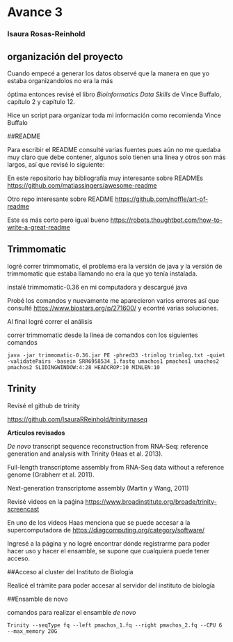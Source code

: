 # Avance 3

### Isaura Rosas-Reinhold
## organización del proyecto

Cuando empecé a generar los datos observé que la manera en que yo estaba organizandolos no era la más 

óptima entonces revisé el libro *Bioinformatics Data Skills* de Vince Buffalo, capítulo 2 y capítulo 12.

Hice un script para organizar toda mi información como recomienda Vince Buffalo

##README

Para escribir el README consulté varias fuentes pues aún no me quedaba muy claro que debe contener, algunos solo tienen una linea y otros son más largos, así que revisé lo siguiente:

En este repositorio hay bibliografía muy interesante sobre READMEs https://github.com/matiassingers/awesome-readme 

Otro repo interesante sobre README https://github.com/noffle/art-of-readme

Este es más corto pero igual bueno https://robots.thoughtbot.com/how-to-write-a-great-readme


## Trimmomatic

logré correr trimmomatic, el problema era la versión de java y la versión de trimmomatic que estaba llamando no era la que yo tenía instalada.

instalé trimmomatic-0.36 en mi computadora y descargué java

Probé los comandos y nuevamente me aparecieron varios errores así que consulté https://www.biostars.org/p/271600/
y econtré varias soluciones.

Al final logré correr el análisis

correr trimmomatic desde la línea de comandos con los siguientes comandos

```java -jar trimmomatic-0.36.jar PE -phred33 -trimlog trimlog.txt -quiet -validatePairs -basein SRR6958534_1.fastq umachos1 pmachos1 umachos2 pmachos2 SLIDINGWINDOW:4:28 HEADCROP:10 MINLEN:10```



## Trinity

Revisé el github de trinity

https://github.com/IsauraRReinhold/trinityrnaseq

**Artículos revisados**

*De novo* transcript sequence reconstruction from RNA-Seq:
reference generation and analysis with Trinity (Haas et al. 2013).

Full-length transcriptome assembly from RNA-Seq data
without a reference genome (Grabherr et al. 2011).

Next-generation transcriptome assembly (Martin y Wang, 2011)

Revisé videos en la paǵina https://www.broadinstitute.org/broade/trinity-screencast

En uno de los videos Haas menciona que se puede accesar a la supercomputadora de https://diagcomputing.org/category/software/ 

Ingresé a la página y no logré encontrar dónde registrarme para poder hacer uso y hacer el ensamble, se supone que cualquiera puede tener acceso.

##Acceso al cluster del Instituto de Biología

Realicé el trámite para poder accesar al servidor del instituto de biología


##Ensamble de novo

comandos para realizar el ensamble *de novo*

``` Trinity --seqType fq --left pmachos_1.fq --right pmachos_2.fq --CPU 6 --max_memory 20G ```



